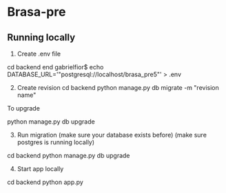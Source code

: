 # Brasa-pre

## Running locally

1. Create .env file

cd backend
end gabrielfior$ echo DATABASE_URL='"postgresql://localhost/brasa_pre5"' > .env

2. Create revision
cd backend
python manage.py db migrate -m "revision name"

To upgrade

python manage.py db upgrade

3. Run migration (make sure your database exists before) (make sure postgres is running locally)

cd backend
python manage.py db upgrade
 
4. Start app locally

cd backend
python app.py
